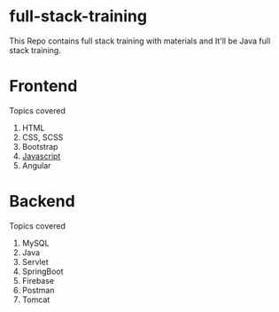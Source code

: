 # full-stack-training
This Repo contains full stack training with materials and It'll be Java full stack training.

# Frontend
Topics covered

1. HTML
2. CSS, SCSS
3. Bootstrap
5. [Javascript](https://github.com/RagulSid/full-stack-training/tree/main/Javascript)
6. Angular

# Backend
Topics covered

1. MySQL
2. Java
3. Servlet
4. SpringBoot
5. Firebase
6. Postman
7. Tomcat
